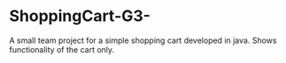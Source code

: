 # ShoppingCart-G3-
A small team project for a simple shopping cart developed in java. Shows functionality of the cart only. 
